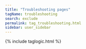 ```yaml
---
title: "Troubleshooting pages"
tagName: troubleshooting
search: exclude
permalink: tag_troubleshooting.html
sidebar: user_sidebar
---
```

{% include taglogic.html %}
